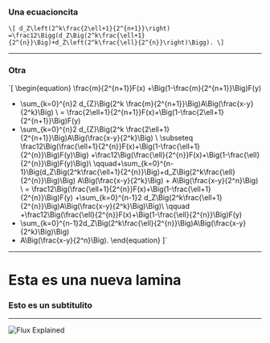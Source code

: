 ### Una ecuacioncita
`\[
d_Z\left(2^k\frac{2\ell+1}{2^{n+1}}\right)
    =\frac12\Bigg(d_Z\Big(2^k\frac{\ell+1}{2^{n}}\Big)+d_Z\left(2^k\frac{\ell}{2^{n}}\right)\Bigg).
\]`
 
---

### Otra

`\[
  \begin{equation}
  \frac{m}{2^{n+1}}F(x) +\Big(1-\frac{m}{2^{n+1}}\Big)F(y)
   + \sum_{k=0}^{n}2 d_{Z}\Big(2^k \frac{m}{2^{n+1}}\Big)A\Big(\frac{x-y}{2^k}\Big) \\
   = \frac{2\ell+1}{2^{n+1}}F(x)+\Big(1-\frac{2\ell+1}{2^{n+1}}\Big)F(y)
   + \sum_{k=0}^{n}2 d_{Z}\Big(2^k \frac{2\ell+1}{2^{n+1}}\Big)A\Big(\frac{x-y}{2^k}\Big) \\
   \subseteq \frac12\Big(\frac{\ell+1}{2^{n}}F(x)+\Big(1-\frac{\ell+1}{2^{n}}\Big)F(y)\Big) 
     +\frac12\Big(\frac{\ell}{2^{n}}F(x)+\Big(1-\frac{\ell}{2^{n}}\Big)F(y)\Big)\\
   \qquad+\sum_{k=0}^{n-1}\Big(d_Z\Big(2^k\frac{\ell+1}{2^{n}}\Big)+d_Z\Big(2^k\frac{\ell}{2^{n}}\Big)\Big)
             A\Big(\frac{x-y}{2^k}\Big) + A\Big(\frac{x-y}{2^n}\Big) \\
   = \frac12\Big(\frac{\ell+1}{2^{n}}F(x)+\Big(1-\frac{\ell+1}{2^{n}}\Big)F(y)
     +\sum_{k=0}^{n-1}2 d_Z\Big(2^k\frac{\ell+1}{2^{n}}\Big)A\Big(\frac{x-y}{2^k}\Big)\Big)\\
   \qquad +\frac12\Big(\frac{\ell}{2^{n}}F(x)+\Big(1-\frac{\ell}{2^{n}}\Big)F(y)
   + \sum_{k=0}^{n-1}2d_Z\Big(2^k\frac{\ell}{2^{n}}\Big)A\Big(\frac{x-y}{2^k}\Big)\Big)
   + A\Big(\frac{x-y}{2^n}\Big). 
  \end{equation}
\]`

---

# Esta es una nueva lamina

### Esto es un subtitulito

---

![Flux Explained](https://facebook.github.io/flux/img/flux-simple-f8-diagram-explained-1300w.png)